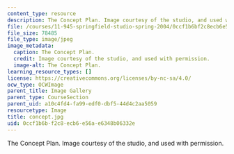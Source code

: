 ```yaml
---
content_type: resource
description: The Concept Plan. Image courtesy of the studio, and used with permission.
file: /courses/11-945-springfield-studio-spring-2004/0ccf1b6bf2c8ecb6e56ae6348b06332e_concept.jpg
file_size: 78485
file_type: image/jpeg
image_metadata:
  caption: The Concept Plan.
  credit: Image courtesy of the studio, and used with permission.
  image-alt: The Concept Plan.
learning_resource_types: []
license: https://creativecommons.org/licenses/by-nc-sa/4.0/
ocw_type: OCWImage
parent_title: Image Gallery
parent_type: CourseSection
parent_uid: a10c4fd4-fa99-edf0-dbf5-44d4c2aa5059
resourcetype: Image
title: concept.jpg
uid: 0ccf1b6b-f2c8-ecb6-e56a-e6348b06332e
---
```

The Concept Plan. Image courtesy of the studio, and used with permission.